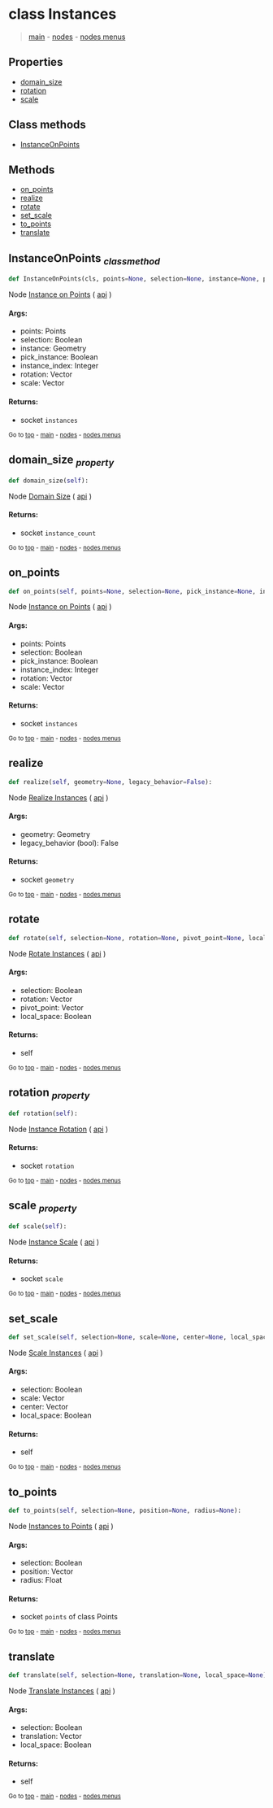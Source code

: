 # class Instances

> [main](../structure.md) - [nodes](nodes.md) - [nodes menus](nodes_menus.md)

## Properties

- [domain_size](#domain_size-property)
- [rotation](#rotation-property)
- [scale](#scale-property)

## Class methods

- [InstanceOnPoints](#InstanceOnPoints-classmethod)


## Methods

- [on_points](#on_points)
- [realize](#realize)
- [rotate](#rotate)
- [set_scale](#set_scale)
- [to_points](#to_points)
- [translate](#translate)

## InstanceOnPoints <sub>*classmethod*</sub>

```python
def InstanceOnPoints(cls, points=None, selection=None, instance=None, pick_instance=None, instance_index=None, rotation=None, scale=None):

```
Node [Instance on Points](https://docs.blender.org/manual/en/latest/modeling/geometry_nodes/instances/instance_on_points.html) ( [api](https://docs.blender.org/api/current/bpy.types.GeometryNodeInstanceOnPoints.html) )

#### Args:
- points: Points
- selection: Boolean
- instance: Geometry
- pick_instance: Boolean
- instance_index: Integer
- rotation: Vector
- scale: Vector

#### Returns:
- socket `instances`

<sub>Go to [top](#class-Instances) - [main](../structure.md) - [nodes](nodes.md) - [nodes menus](nodes_menus.md)</sub>

## domain_size <sub>*property*</sub>

```python
def domain_size(self):

```
Node [Domain Size](https://docs.blender.org/manual/en/latest/modeling/geometry_nodes/attribute/domain_size.html) ( [api](https://docs.blender.org/api/current/bpy.types.GeometryNodeAttributeDomainSize.html) )

#### Returns:
- socket `instance_count`

<sub>Go to [top](#class-Instances) - [main](../structure.md) - [nodes](nodes.md) - [nodes menus](nodes_menus.md)</sub>

## on_points

```python
def on_points(self, points=None, selection=None, pick_instance=None, instance_index=None, rotation=None, scale=None):

```
Node [Instance on Points](https://docs.blender.org/manual/en/latest/modeling/geometry_nodes/instances/instance_on_points.html) ( [api](https://docs.blender.org/api/current/bpy.types.GeometryNodeInstanceOnPoints.html) )

#### Args:
- points: Points
- selection: Boolean
- pick_instance: Boolean
- instance_index: Integer
- rotation: Vector
- scale: Vector

#### Returns:
- socket `instances`

<sub>Go to [top](#class-Instances) - [main](../structure.md) - [nodes](nodes.md) - [nodes menus](nodes_menus.md)</sub>

## realize

```python
def realize(self, geometry=None, legacy_behavior=False):

```
Node [Realize Instances](https://docs.blender.org/manual/en/latest/modeling/geometry_nodes/instances/realize_instances.html) ( [api](https://docs.blender.org/api/current/bpy.types.GeometryNodeRealizeInstances.html) )

#### Args:
- geometry: Geometry
- legacy_behavior (bool): False

#### Returns:
- socket `geometry`

<sub>Go to [top](#class-Instances) - [main](../structure.md) - [nodes](nodes.md) - [nodes menus](nodes_menus.md)</sub>

## rotate

```python
def rotate(self, selection=None, rotation=None, pivot_point=None, local_space=None):

```
Node [Rotate Instances](https://docs.blender.org/manual/en/latest/modeling/geometry_nodes/instances/rotate_instances.html) ( [api](https://docs.blender.org/api/current/bpy.types.GeometryNodeRotateInstances.html) )

#### Args:
- selection: Boolean
- rotation: Vector
- pivot_point: Vector
- local_space: Boolean

#### Returns:
- self

<sub>Go to [top](#class-Instances) - [main](../structure.md) - [nodes](nodes.md) - [nodes menus](nodes_menus.md)</sub>

## rotation <sub>*property*</sub>

```python
def rotation(self):

```
Node [Instance Rotation](https://docs.blender.org/manual/en/latest/modeling/geometry_nodes/instances/instance_rotation.html) ( [api](https://docs.blender.org/api/current/bpy.types.GeometryNodeInputInstanceRotation.html) )

#### Returns:
- socket `rotation`

<sub>Go to [top](#class-Instances) - [main](../structure.md) - [nodes](nodes.md) - [nodes menus](nodes_menus.md)</sub>

## scale <sub>*property*</sub>

```python
def scale(self):

```
Node [Instance Scale](https://docs.blender.org/manual/en/latest/modeling/geometry_nodes/instances/instance_scale.html) ( [api](https://docs.blender.org/api/current/bpy.types.GeometryNodeInputInstanceScale.html) )

#### Returns:
- socket `scale`

<sub>Go to [top](#class-Instances) - [main](../structure.md) - [nodes](nodes.md) - [nodes menus](nodes_menus.md)</sub>

## set_scale

```python
def set_scale(self, selection=None, scale=None, center=None, local_space=None):

```
Node [Scale Instances](https://docs.blender.org/manual/en/latest/modeling/geometry_nodes/instances/scale_instances.html) ( [api](https://docs.blender.org/api/current/bpy.types.GeometryNodeScaleInstances.html) )

#### Args:
- selection: Boolean
- scale: Vector
- center: Vector
- local_space: Boolean

#### Returns:
- self

<sub>Go to [top](#class-Instances) - [main](../structure.md) - [nodes](nodes.md) - [nodes menus](nodes_menus.md)</sub>

## to_points

```python
def to_points(self, selection=None, position=None, radius=None):

```
Node [Instances to Points](https://docs.blender.org/manual/en/latest/modeling/geometry_nodes/instances/instances_to_points.html) ( [api](https://docs.blender.org/api/current/bpy.types.GeometryNodeInstancesToPoints.html) )

#### Args:
- selection: Boolean
- position: Vector
- radius: Float

#### Returns:
- socket `points` of class Points

<sub>Go to [top](#class-Instances) - [main](../structure.md) - [nodes](nodes.md) - [nodes menus](nodes_menus.md)</sub>

## translate

```python
def translate(self, selection=None, translation=None, local_space=None):

```
Node [Translate Instances](https://docs.blender.org/manual/en/latest/modeling/geometry_nodes/instances/translate_instances.html) ( [api](https://docs.blender.org/api/current/bpy.types.GeometryNodeTranslateInstances.html) )

#### Args:
- selection: Boolean
- translation: Vector
- local_space: Boolean

#### Returns:
- self

<sub>Go to [top](#class-Instances) - [main](../structure.md) - [nodes](nodes.md) - [nodes menus](nodes_menus.md)</sub>

